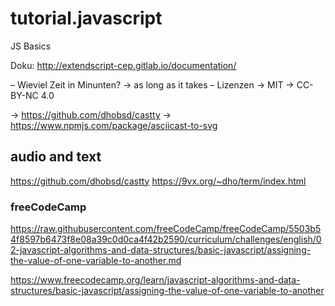 # tutorial.javascript




JS Basics

Doku:
http://extendscript-cep.gitlab.io/documentation/

– Wieviel Zeit in Minunten? → as long as it takes
– Lizenzen → MIT → CC-BY-NC 4.0

→ https://github.com/dhobsd/castty
→ https://www.npmjs.com/package/asciicast-to-svg


## audio and text
https://github.com/dhobsd/castty
https://9vx.org/~dho/term/index.html

### freeCodeCamp
https://raw.githubusercontent.com/freeCodeCamp/freeCodeCamp/5503b54f8597b6473f8e08a39c0d0ca4f42b2590/curriculum/challenges/english/02-javascript-algorithms-and-data-structures/basic-javascript/assigning-the-value-of-one-variable-to-another.md

https://www.freecodecamp.org/learn/javascript-algorithms-and-data-structures/basic-javascript/assigning-the-value-of-one-variable-to-another


